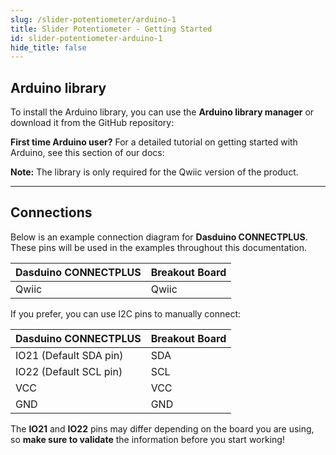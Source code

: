 ```yaml
---
slug: /slider-potentiometer/arduino-1
title: Slider Potentiometer - Getting Started
id: slider-potentiometer-arduino-1
hide_title: false
---
```


## Arduino library

To install the Arduino library, you can use the **Arduino library manager** or download it from the GitHub repository:
<QuickLink  
  title="Slider-Potentiometer-with-easyC Arduino Library"  
  description="Soldered-Slider-Potentiometer-with-easyC-Arduino-Library"  
  url="https://github.com/SolderedElectronics/Soldered-Slider-Potentiometer-with-easyC-Arduino-Library/tree/main"  
/>  

<InfoBox>

**First time Arduino user?** For a detailed tutorial on getting started with Arduino, see this section of our docs:

<QuickLink  
  title="Getting started with Arduino"  
  description="A full, comprehensive tutorial on how to fully set up and upload code for the first time on an Arduino board, from scratch!"  
  url="/documentation/arduino/quick-start-guide"  
/>  

**Note:** The library is only required for the Qwiic version of the product.

</InfoBox>

---

## Connections

Below is an example connection diagram for **Dasduino CONNECTPLUS**. These pins will be used in the examples throughout this documentation.

| **Dasduino CONNECTPLUS** | **Breakout Board** |
| ------------------------ | ------------------ |
| Qwiic                    | Qwiic              |

<InfoBox>

If you prefer, you can use I2C pins to manually connect:

| **Dasduino CONNECTPLUS** | **Breakout Board** |
| ------------------------ | ------------------ |
| IO21 (Default SDA pin)   | SDA                |
| IO22 (Default SCL pin)   | SCL                |
| VCC                      | VCC                |
| GND                      | GND                |

</InfoBox>

<WarningBox> The **IO21** and **IO22** pins may differ depending on the board you are using, so **make sure to validate** the information before you start working! </WarningBox>
